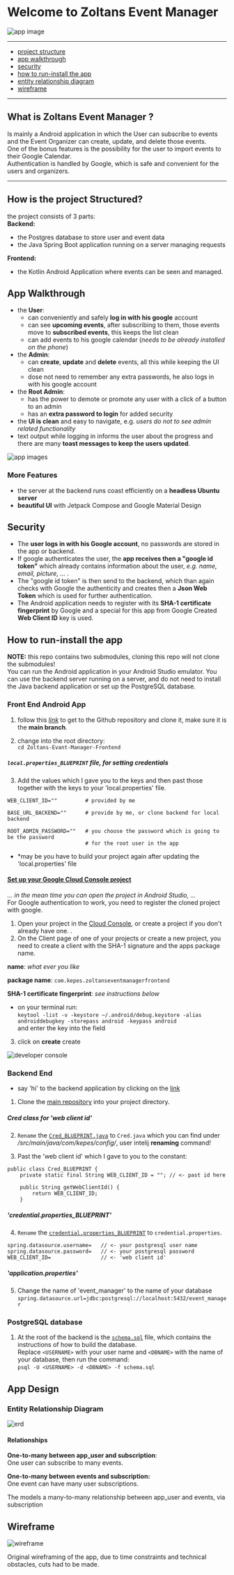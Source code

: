 # Welcome to Zoltans Event Manager
![app image](./doc/image/app_prview.png)

---
- [project structure](#how-is-the-project-structured)
- [app walkthrough](#walkthrough)
- [security](#security)
- [how to run-install the app](#how-to-run-install-the-app)
- [entity relationship diagram](#entity-relationship-diagram)
- [wireframe](#wireframe)

---
## What is Zoltans Event Manager ?
Is mainly a Android application in which the User can subscribe to events and the Event Organizer can create, update, and delete those events.  
One of the bonus features is the possibility for the user to import events to their Google Calendar.  
Authentication is handled by Google, which is safe and convenient for the users and organizers.

---

## How is the project Structured?
the project consists of 3 parts:  
**Backend:**  
- the Postgres database to store user and event data
- the Java Spring Boot application running on a server managing requests  

**Frontend:** 
- the Kotlin Android Application where events can be seen and managed.

## App Walkthrough

- the **User**:
    - can conveniently and safely **log in with his google** account
    - can see **upcoming events**, after subscribing to them, those events move to **subscribed events**, this keeps the list clean
    - can add events to his google calendar (*needs to be already installed on the phone*)  
- the **Admin**: 
    - can **create**, **update** and **delete** events, all this while keeping the UI clean
    - dose not need to remember any extra passwords, he also logs in with his google account
- the **Root Admin**:
    - has the power to demote or promote any user with a click of a button to an admin
    - has an **extra password to login** for added security
- the **UI is clean** and easy to navigate, e.g. *users do not to see admin related functionality*
- text output while logging in informs the user about the progress and there are many **toast messages to keep the users updated**.  

![app images](./doc/image/app_prview_2.png)

### More Features
- the server at the backend runs coast efficiently on a **headless Ubuntu server**
- **beautiful UI** with Jetpack Compose and Google Material Design

## Security
- The **user logs in with his Google account**, no passwords are stored in the app or backend.  
- If google authenticates the user, the **app receives then a "google id token"** which already contains information about the user, *e.g. name, email, picture, ...* .  
- The "google id token" is then send to the backend, which than again checks with Google the authenticity and creates then a **Json Web Token** which is used for further authentication.
- The Android application needs to register with its **SHA-1 certificate fingerprint** by Google and a special for this app from Google Created **Web Client ID** key is used.


## How to run-install the app
**NOTE:** this repo contains two submodules, cloning this repo will not clone the submodules!  
You can run the Android application in your Android Studio emulator. You can use the backend server running on a server, and do not need to install the Java backend application or set up the PostgreSQL database. 

### Front End Android App
1. follow this [*link*](https://github.com/Zolske/Zoltans-Evant-Manager-Frontend/tree/main) to get to the Github repository and clone it, make sure it is the **main branch**.

2. change into the root directory:  
`cd Zoltans-Evant-Manager-Frontend`


##### `local.properties_BLUEPRINT` *file, for setting credentials*
3. Add the values which I gave you to the keys and then past those together with the keys to your
'local.properties' file.

```
WEB_CLIENT_ID=""         # provided by me

BASE_URL_BACKEND=""      # provide by me, or clone backend for local backend

ROOT_ADMIN_PASSWORD=""   # you choose the password which is going to be the password
                         # for the root user in the app
```

- *may be you have to build your project again after updating the 'local.properties' file  

#### [Set up your Google Cloud Console project](https://developer.android.com/identity/sign-in/credential-manager-siwg#set-google)
*... in the mean time you can open the project in Android Studio, ...*  
For Google authentication to work, you need to register the cloned project with google. 

1. Open your project in the [Cloud Console](https://console.developers.google.com/auth/overview), or create a project if you don't already have one.
.
2. On the Client page of one of your projects or create a new project, you need to create a client with the SHA-1 signature and the apps package name.  

**name**: *what ever you like*  

**package name**: `com.kepes.zoltanseventmanagerfrontend`  

**SHA-1 certificate fingerprint**: *see instructions below*
- on your terminal run:  
`keytool -list -v -keystore ~/.android/debug.keystore -alias androiddebugkey -storepass android -keypass android`  
and enter the key into the field

3. click on **create** create  

![developer console](./doc/image/Screenshot%20from%202025-06-09%2016-20-29.png)


### Backend End
- say 'hi' to the backend application by clicking on the [link](http://167.86.118.254:8080/api/auth/hello)  

1. Clone the [main repository](https://github.com/Zolske/Zoltans-Event-Manager-Backend) into your project directory. 


##### Cred class for 'web client id'
2. `Rename` the [`Cred_BLUEPRINT.java`](https://github.com/Zolske/Zoltans-Event-Manager-Backend/blob/main/src/main/java/com/kepes/config/Cred_BLUEPRINT.java) to `Cred.java` which you can find under */src/main/java/com/kepes/config/*, user intelij **renaming** command!

3. Past the 'web client id' which I gave to you to the constant:  
```
public class Cred_BLUEPRINT {
    private static final String WEB_CLIENT_ID = ""; // <- past id here

    public String getWebClientId() {
        return WEB_CLIENT_ID;
    }
```
##### 'credential.properties_BLUEPRINT'
4. `Rename` the [`credential.properties_BLUEPRINT`](https://github.com/Zolske/Zoltans-Event-Manager-Backend/blob/main/src/main/resources/credential.properties_BLUEPRINT) to `credential.properties`.  

```
spring.datasource.username=   // <- your postgresql user name
spring.datasource.password=   // <- your postgresql password
WEB_CLIENT_ID=                // <- 'web client id'
```
##### 'application.properties'
5. Change the name of 'event_manager' to the name of your database  
`spring.datasource.url=jdbc:postgresql://localhost:5432/event_manager`


### PostgreSQL database
1. At the root of the backend is the [`schema.sql`](https://github.com/Zolske/Zoltans-Event-Manager-Backend/blob/main/schema.sql) file, which contains the instructions of how to build the database.  
Replace `<USERNAME>` with your user name and `<DBNAME>` with the name of your database, then run the command:  
`psql -U <USERNAME> -d <DBNAME> -f schema.sql` 

## App Design 

### Entity Relationship Diagram 

![erd](./doc/image/erd.png)

#### Relationships

**One-to-many between app_user and subscription**:  
One user can subscribe to many events.

**One-to-many between events and subscription:**  
One event can have many user subscriptions.

The models a many-to-many relationship between app_user and events, via subscription

## Wireframe
![wireframe](./doc/image/wireframe.png)

Original wireframing of the app, due to time constraints and technical obstacles, cuts had to be made.
